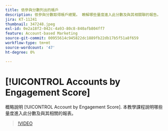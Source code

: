 ```yaml
---
title: 依參與分數列出的帳戶
description: 依參與分數取得帳戶總覽。 瞭解哪些量度進入此分數及與其相關聯的報告。
jira: KT-11241
thumbnail: 347248.jpeg
exl-id: 0e2a18f2-042c-4a93-80c8-840afb804ff7
feature: Account-based Marketing
source-git-commit: 00955614c945822dc1889fb22db17b5f51a8f659
workflow-type: tm+mt
source-wordcount: '47'
ht-degree: 0%

---
```


# [!UICONTROL Accounts by Engagement Score]

概略說明 [!UICONTROL Account by Engagement Score].  本教學課程說明哪些量度進入此分數及與其相關的報表。

>[!VIDEO](https://video.tv.adobe.com/v/347248/?quality=12&learn=on)
